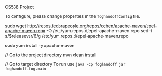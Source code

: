 CS538 Project

To configure, please change properties in the `foghandoffConfig` file.

 sudo wget http://repos.fedorapeople.org/repos/dchen/apache-maven/epel-apache-maven.repo -O /etc/yum.repos.d/epel-apache-maven.repo
 sed -i s/\$releasever/6/g /etc/yum.repos.d/epel-apache-maven.repo
 
 sudo yum install -y apache-maven
 
 // Go to the project directory
 mvn clean install
 
 // Go to target directory
To run use `java -cp foghandoff.jar foghandoff.fog.main`
